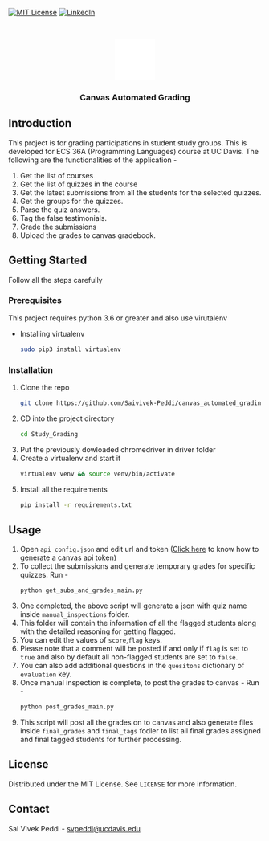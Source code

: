 
<!-- PROJECT SHIELDS -->
<!--
*** I'm using markdown "reference style" links for readability.
*** Reference links are enclosed in brackets [ ] instead of parentheses ( ).
*** See the bottom of this document for the declaration of the reference variables
*** for contributors-url, forks-url, etc. This is an optional, concise syntax you may use.
*** https://www.markdownguide.org/basic-syntax/#reference-style-links
-->

[![MIT License][license-shield]][license-url]
[![LinkedIn][linkedin-shield]][linkedin-url]



<!-- PROJECT LOGO -->
<br />
<p align="center">
  <a>
    <img src="images/icon.png" alt="Logo" width="80" height="80">
  </a>

  <h3 align="center">Canvas Automated Grading</h3>

</p>

<!-- INTRODUCTION -->
## Introduction
This project is for grading participations in student study groups. This is developed for ECS 36A (Programming Languages) course at UC Davis. The following are the functionalities of the application -
1. Get the list of courses
2. Get the list of quizzes in the course
3. Get the latest submissions from all the students for the selected quizzes.
4. Get the groups for the quizzes.
5. Parse the quiz answers.
6. Tag the false testimonials.
7. Grade the submissions
8. Upload the grades to canvas gradebook.


<!-- GETTING STARTED -->
## Getting Started

Follow all the steps carefully

### Prerequisites

This project requires python 3.6 or greater and also use virutalenv
* Installing virtualenv
  ```sh
  sudo pip3 install virtualenv
  ```

### Installation

1. Clone the repo
   ```sh
   git clone https://github.com/Saivivek-Peddi/canvas_automated_grading.git
   ```
2. CD into the project directory
   ```sh
   cd Study_Grading
   ```
3. Put the previously dowloaded chromedriver in driver folder
4. Create a virtualenv and start it
   ```sh
   virtualenv venv && source venv/bin/activate
   ```
5. Install all the requirements
   ```sh
   pip install -r requirements.txt
   ```


<!-- USAGE EXAMPLES -->
## Usage

1. Open `api_config.json` and edit url and token ([Click here](https://www.youtube.com/watch?v=cZ5cn8stjM0) to know how to generate a canvas api token)
2. To collect the submissions and generate temporary grades for specific quizzes. Run -
   ```sh
   python get_subs_and_grades_main.py
   ```
3. One completed, the above script will generate a json with quiz name inside `manual_inspections` folder.
4. This folder will contain the information of all the flagged students along with the detailed reasoning for getting flagged.
5. You can edit the values of `score`,`flag` keys.
6. Please note that a comment will be posted if and only if `flag` is set to `true` and also by default all non-flagged students are set to `false`.
7. You can also add additional questions in the `quesitons` dictionary of `evaluation` key.
8. Once manual inspection is complete, to post the grades to canvas - Run -
   ```sh
   python post_grades_main.py
   ```
9. This script will post all the grades on to canvas and also generate files inside `final_grades` and `final_tags` fodler to list all final grades assigned and final tagged students for further processing.

<!-- DEMO -->
<!-- ## Demo -->
<!-- LICENSE -->
## License

Distributed under the MIT License. See `LICENSE` for more information.


<!-- CONTACT -->
## Contact

Sai Vivek Peddi - svpeddi@ucdavis.edu

<!-- Project Link: [https://github.com/your_username/repo_name](https://github.com/your_username/repo_name) -->


<!-- MARKDOWN LINKS & IMAGES -->
<!-- https://www.markdownguide.org/basic-syntax/#reference-style-links -->

[license-shield]: https://img.shields.io/github/license/othneildrew/Best-README-Template.svg?style=for-the-badge
[license-url]: https://github.com/Saivivek-Peddi/Zillow-Scraper/blob/master/LICENSE.txt
[linkedin-shield]: https://img.shields.io/badge/-LinkedIn-black.svg?style=for-the-badge&logo=linkedin&colorB=555
[linkedin-url]: https://www.linkedin.com/in/saivivek-peddi
[product-screenshot]: images/icon.png
